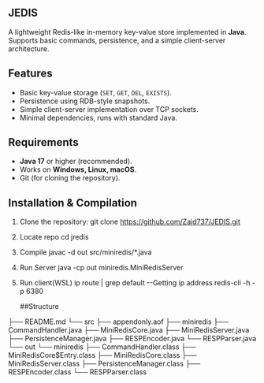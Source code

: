## JEDIS

A lightweight Redis-like in-memory key-value store implemented in **Java**.  
Supports basic commands, persistence, and a simple client-server architecture.


## Features
- Basic key-value storage (`SET`, `GET`, `DEL`, `EXISTS`).
- Persistence using RDB-style snapshots.
- Simple client-server implementation over TCP sockets.
- Minimal dependencies, runs with standard Java.


## Requirements
- **Java 17** or higher (recommended).
- Works on **Windows, Linux, macOS**.
- Git (for cloning the repository).


## Installation & Compilation

1. Clone the repository:
   git clone https://github.com/Zaid737/JEDIS.git

2. Locate repo cd jredis

3. Compile
   javac -d out src/miniredis/*.java

4. Run Server
   java -cp out miniredis.MiniRedisServer

5. Run client(WSL)
   ip route | grep default --Getting ip address
   redis-cli -h <ip> -p 6380

   ##Structure

├── README.md
└── src
    ├── appendonly.aof
    ├── miniredis
        ├── CommandHandler.java
        ├── MiniRedisCore.java
        ├── MiniRedisServer.java
        ├── PersistenceManager.java
        ├── RESPEncoder.java
        └── RESPParser.java
    └── out
        └── miniredis
            ├── CommandHandler.class
            ├── MiniRedisCore$Entry.class
            ├── MiniRedisCore.class
            ├── MiniRedisServer.class
            ├── PersistenceManager.class
            ├── RESPEncoder.class
            └── RESPParser.class
